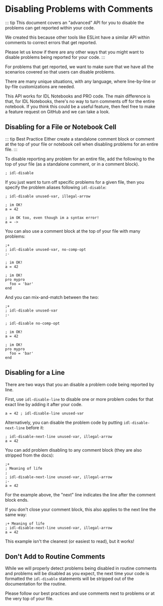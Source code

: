 # Disabling Problems with Comments

::: tip
This document covers an "advanced" API for you to disable the problems can get reported within your code.

We created this because other tools like ESLint have a similar API within comments to correct errors that get reported.

Please let us know if there are any other ways that you might want to disable problems being reported for your code.
:::

For problems that get reported, we want to make sure that we have all the scenarios covered so that users can disable problems.

There are many unique situations, with any language, where line-by-line or by-file customizations are needed.

This API works for IDL Notebooks and PRO code. The main difference is that, for IDL Notebooks, there's no way to turn comments off for the entire notebook. If you think this could be a useful feature, then feel free to make a feature request on GitHub and we can take a look.

## Disabling for a File or Notebook Cell

::: tip Best Practice
Either create a standalone comment block or comment at the top of your file or notebook cell when disabling problems for an entire file.
:::

To disable reporting any problem for an entire file, add the following to the top of your file (as a standalone comment, or in a comment block).

```idl
; idl-disable
```

If you just want to turn off specific problems for a given file, then you specify the problem aliases following `idl-disable`:

```idl
; idl-disable unused-var, illegal-arrow

; im OK!
a = 42

; im OK too, even though im a syntax error!
a = ->
```

You can also use a comment block at the top of your file with many problems:

```idl
;+
; idl-disable unused-var, no-comp-opt
;-

; im OK!
a = 42

; im OK!
pro mypro
  foo = 'bar'
end
```

And you can mix-and-match between the two:

```idl
;+
; idl-disable unused-var
;-

; idl-disable no-comp-opt

; im OK!
a = 42

; im OK!
pro mypro
  foo = 'bar'
end
```

## Disabling for a Line

There are two ways that you an disable a problem code being reported by line.

First, use `idl-disable-line` to disable one or more problem codes for that exact line by adding it after your code.

```idl
a = 42 ; idl-disable-line unused-var
```

Alternatively, you can disable the problem code by putting `idl-disable-next-line` before it:

```idl
; idl-disable-next-line unused-var, illegal-arrow
a = 42
```

You can add problem disabling to any comment block (they are also stripped from the docs):

```idl
;+
; Meaning of life
;
; idl-disable-next-line unused-var, illegal-arrow
;-
a = 42
```

For the example above, the "next" line indicates the line after the comment block ends.

If you don't close your comment block, this also applies to the next line the same way:

```idl
;+ Meaning of life
; idl-disable-next-line unused-var, illegal-arrow
a = 42
```

This example isn't the cleanest (or easiest to read), but it works!

## Don't Add to Routine Comments

While we will properly detect problems being disabled in routine comments and problems will be disabled as you expect, the next time your code is formatted the `idl-disable` statements will be stripped out of the documentation for the routine.

Please follow our best practices and use comments next to problems or at the very top of your file.
